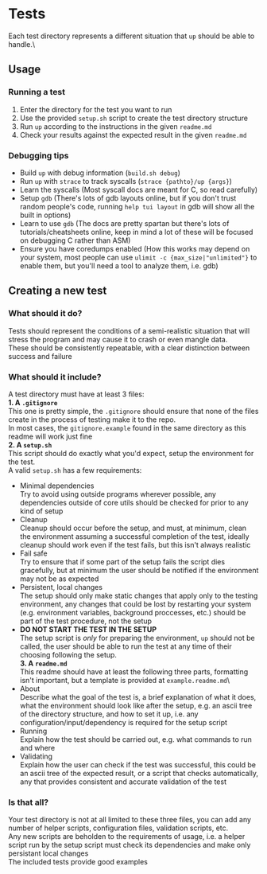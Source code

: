 # Tests
Each test directory represents a different situation that `up` should be able to handle.\
## Usage
### Running a test
 1. Enter the directory for the test you want to run
 2. Use the provided `setup.sh` script to create the test directory structure 
 3. Run `up` according to the instructions in the given `readme.md`
 4. Check your results against the expected result in the given `readme.md`
### Debugging tips
 - Build `up` with debug information (`build.sh debug`)
 - Run `up` with `strace` to track syscalls (`strace {pathto}/up {args}`)
 - Learn the syscalls (Most syscall docs are meant for C, so read carefully)
 - Setup `gdb` (There's lots of gdb layouts online, but if you don't trust random people's code, running `help tui layout` in gdb will show all the built in options)
 - Learn to use `gdb` (The docs are pretty spartan but there's lots of tutorials/cheatsheets online, keep in mind a lot of these will be focused on debugging C rather than ASM)
 - Ensure you have coredumps enabled (How this works may depend on your system, most people can use `ulimit -c {max_size|"unlimited"}` to enable them, but you'll need a tool to analyze them, i.e. gdb)
## Creating a new test
### What should it do?
Tests should represent the conditions of a semi-realistic situation that will stress the program and may cause it to crash or even mangle data. \
These should be consistently repeatable, with a clear distinction between success and failure
### What should it include?
A test directory must have at least 3 files:\
**1. A `.gitignore`**\
This one is pretty simple, the `.gitignore` should ensure that none of the files create in the process of testing make it to the repo.\
In most cases, the `gitignore.example` found in the same directory as this readme will work just fine\
**2. A `setup.sh`**\
This script should do exactly what you'd expect, setup the environment for the test.\
A valid `setup.sh` has a few requirements:
 - Minimal dependencies\
Try to avoid using outside programs wherever possible, any dependencies outside of core utils should be checked for prior to any kind of setup
 - Cleanup\
Cleanup should occur before the setup, and must, at minimum, clean the environment assuming a successful completion of the test, ideally cleanup should work even if the test fails, but this isn't always realistic
 - Fail safe\
Try to ensure that if some part of the setup fails the script dies gracefully, but at minimum the user should be notified if the environment may not be as expected
 - Persistent, local changes\
The setup should only make static changes that apply only to the testing environment, any changes that could be lost by restarting your system (e.g. environment variables, background proccesses, etc.) should be part of the test procedure, not the setup
 - **DO NOT START THE TEST IN THE SETUP**\
The setup script is *only* for preparing the environment, `up` should not be called, the user should be able to run the test at any time of their choosing following the setup.\
**3. A `readme.md`**\
This readme should have at least the following three parts, formatting isn't important, but a template is provided at `example.readme.md`\
 - About\
Describe what the goal of the test is, a brief explanation of what it does, what the environment should look like after the setup, e.g. an ascii tree of the directory structure, and how to set it up, i.e. any configuration/input/dependency is required for the setup script
 - Running\
Explain how the test should be carried out, e.g. what commands to run and where
 - Validating\
Explain how the user can check if the test was successful, this could be an ascii tree of the expected result, or a script that checks automatically, any that provides consistent and accurate validation of the test
### Is that all?
Your test directory is not at all limited to these three files, you can add any number of helper scripts, configuration files, validation scripts, etc.\
Any new scripts are beholden to the requirements of usage, i.e. a helper script run by the setup script must check its dependencies and make only persistant local changes\
The included tests provide good examples
